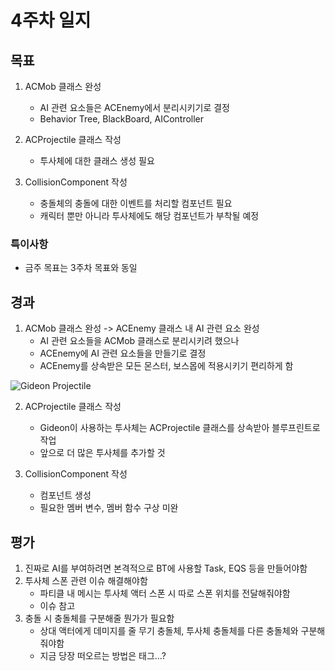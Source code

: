# 4주차 일지

## 목표

1. ACMob 클래스 완성
    - AI 관련 요소들은 ACEnemy에서 분리시키기로 결정
    - Behavior Tree, BlackBoard, AIController
  
2. ACProjectile 클래스 작성
    - 투사체에 대한 클래스 생성 필요
  
3. CollisionComponent 작성
    - 충돌체의 충돌에 대한 이벤트를 처리할 컴포넌트 필요
    - 캐릭터 뿐만 아니라 투사체에도 해당 컴포넌트가 부착될 예정
  
### 특이사항

- 금주 목표는 3주차 목표와 동일

## 경과

1. ACMob 클래스 완성 -> ACEnemy 클래스 내 AI 관련 요소 완성
     - AI 관련 요소들을 ACMob 클래스로 분리시키려 했으나
     - ACEnemy에 AI 관련 요소들을 만들기로 결정
     - ACEnemy를 상속받은 모든 몬스터, 보스몹에 적용시키기 편리하게 함

![Gideon Projectile](https://github.com/user-attachments/assets/cf756f3d-065f-4425-bd2e-7578980c0dc8)

2. ACProjectile 클래스 작성
     - Gideon이 사용하는 투사체는 ACProjectile 클래스를 상속받아 블루프린트로 작업
     - 앞으로 더 많은 투사체를 추가할 것

3. CollisionComponent 작성
     - 컴포넌트 생성
     - 필요한 멤버 변수, 멤버 함수 구상 미완
  
## 평가

1. 진짜로 AI를 부여하려면 본격적으로 BT에 사용할 Task, EQS 등을 만들어야함
2. 투사체 스폰 관련 이슈 해결해야함
      - 파티클 내 메시는 투사체 액터 스폰 시 따로 스폰 위치를 전달해줘야함
      - 이슈 참고
3. 충돌 시 충돌체를 구분해줄 뭔가가 필요함
      - 상대 액터에게 데미지를 줄 무기 충돌체, 투사체 충돌체를 다른 충돌체와 구분해줘야함
      - 지금 당장 떠오르는 방법은 태그...?
